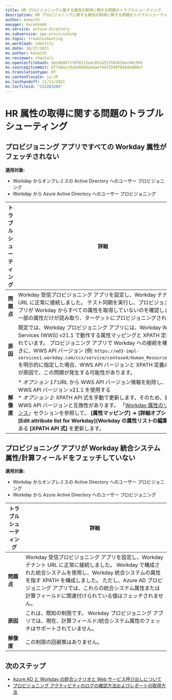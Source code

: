 ```yaml
---
title: HR プロビジョニングに関する属性の取得に関する問題のトラブルシューティング
description: HR プロビジョニングに関する属性の取得に関する問題をトラブルシューティングする方法について説明します
author: kenwith
manager: karenh444
ms.service: active-directory
ms.subservice: app-provisioning
ms.topic: troubleshooting
ms.workload: identity
ms.date: 10/27/2021
ms.author: kenwith
ms.reviewer: chmutali
ms.openlocfilehash: dd1d69bf170f8213aac052a51350265bec08c991
ms.sourcegitcommit: 677e8acc9a2e8b842e4aef4472599f9264e989e7
ms.translationtype: HT
ms.contentlocale: ja-JP
ms.lasthandoff: 11/11/2021
ms.locfileid: "132283204"
---
```

# <a name="troubleshoot-hr-attribute-retrieval-issues"></a>HR 属性の取得に関する問題のトラブルシューティング

## <a name="provisioning-app-is-not-fetching-all-workday-attributes"></a>プロビジョニング アプリですべての Workday 属性がフェッチされない
**適用対象:**
* Workday からオンプレミスの Active Directory へのユーザー プロビジョニング
* Workday から Azure Active Directory へのユーザー プロビジョニング

| トラブルシューティング | 詳細 |
|-- | -- |
| **問題点** | Workday 受信プロビジョニング アプリを設定し、Workday テナント URL に正常に接続しました。 テスト同期を実行し、プロビジョニング アプリが Workday からすべての属性を取得していないのを確認しました。 一部の属性だけが読み取り、ターゲットにプロビジョニングされます。 |
| **原因** | 既定では、Workday プロビジョニング アプリには、Workday Web Services (WWS) v21.1 で動作する属性マッピングと XPATH 定義が含されています。 プロビジョニング アプリで Workday への接続を構成するときに、WWS API バージョン (例: `https://wd3-impl-services1.workday.com/ccx/service/contoso4/Human_Resources/v34.0`) を明示的に指定した場合、WWS API バージョンと XPATH 定義の不一致が原因で、この問題が発生する可能性があります。  |
| **解像度** | * *オプション 17*:URL から WWS API バージョン情報を削除し、既定の WWS API バージョン v21.1 を使用する <br> * *オプション 2*: XPATH API 式を手動で更新します。そのため、好みの WWS API バージョンと互換性があります。 「[Workday 属性のリファレンス](../app-provisioning/workday-attribute-reference.md#xpath-values-for-workday-web-services-wws-api-v30)」セクションを参照して、 **[属性マッピング] -> [詳細オプション] -> [Edit attribute list for Workday]\(Workday の属性リストの編集\)** の下にある **[XPATH API 式]** を更新します。  |

## <a name="provisioning-app-is-not-fetching-workday-integration-system-attributes--calculated-fields"></a>プロビジョニング アプリが Workday 統合システム属性/計算フィールドをフェッチしていない
**適用対象:**
* Workday からオンプレミスの Active Directory へのユーザー プロビジョニング
* Workday から Azure Active Directory へのユーザー プロビジョニング

| トラブルシューティング | 詳細 |
|-- | -- |
| **問題点** | Workday 受信プロビジョニング アプリを設定し、Workday テナント URL に正常に接続しました。 Workday で構成された統合システムを使用し、Workday 統合システムの属性を指す XPATH を構成しました。 ただし、Azure AD プロビジョニング アプリでは、これらの統合システム属性または計算フィールドに関連付けられている値はフェッチされません。 |
| **原因** | これは、既知の制限です。 Workday プロビジョニング アプリでは、現在、計算フィールド/統合システム属性のフェッチはサポートされていません。  |
| **解像度** | この制限の回避策はありません。 |

## <a name="next-steps"></a>次のステップ

* [Azure AD と Workday の統合シナリオと Web サービス呼び出しについて](workday-integration-reference.md)
* [プロビジョニング アクティビティのログの確認方法およびレポートの取得方法](check-status-user-account-provisioning.md)
